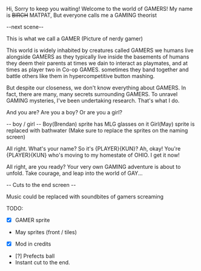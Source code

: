 Hi, Sorry to keep you waiting!
Welcome to the world of GAMERS!
My name is ~~BIRCH~~ MATPAT,
But everyone calls me a GAMING theorist

--next scene--

This is what we call a GAMER
(Picture of nerdy gamer)

This world is widely inhabited by creatures called GAMERS
we humans live alongside GAMERS
as they typically live inside the basements of humans they deem their parents
at times we dain to interact as playmates, and
at times as player two in Co-op GAMES.
sometimes they band together and battle others like them
in hypercompetitive button mashing. 

But despite our closeness, we don't know everything about GAMERS.
In fact, there are many, many secrets surrounding GAMERS.
To unravel GAMING mysteries, I've been undertaking research.
That's what I do.

And you are?
Are you a boy?
Or are you a girl?

-- boy / girl --
Boy(Brendan) sprite has MLG glasses on it
Girl(May) sprite is replaced with bathwater
(Make sure to replace the sprites on the naming screen)

All right.
What's your name?
So it's {PLAYER}{KUN}?
Ah, okay!
You're {PLAYER}{KUN} who's moving to my homestate of OHIO.
I get it now!

All right, are you ready?
Your very own GAMING adventure is about to unfold.
Take courage, and leap into the world of GAY...

-- Cuts to the end screen --

Music could be replaced with soundbites of gamers screaming






TODO:
- [x] GAMER sprite
- May sprites (front / tiles)
- [x] Mod in credits
- [?] Prefects ball
- Instant cut to the end.